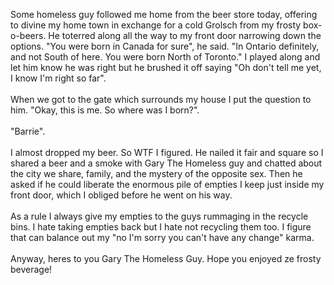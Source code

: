 Some homeless guy followed me home from the beer store today, offering to divine my home town in exchange for a cold Grolsch from my frosty box-o-beers.  He toterred along all the way to my front door narrowing down the options.  "You were born in Canada for sure", he said.  "In Ontario definitely, and not South of here.  You were born North of Toronto."  I played along and let him know he was right but he brushed it off saying "Oh don't tell me yet, I know I'm right so far".<br /><br />When we got to the gate which surrounds my house I put the question to him.  "Okay, this is me.  So where was I born?".<br /><br />"Barrie".<br /><br />I almost dropped my beer.  So WTF I figured.  He nailed it fair and square so I shared a beer and a smoke with Gary The Homeless guy and chatted about the city we share, family, and the mystery of the opposite sex.  Then he asked if he could liberate the enormous pile of empties I keep just inside my front door, which I obliged before he went on his way.<br /><br />As a rule I always give my empties to the guys rummaging in the recycle bins.  I hate taking empties back but I hate not recycling them too.  I figure that can balance out my "no I'm sorry you can't have any change" karma.<br /><br />Anyway, heres to you Gary The Homeless Guy.  Hope you enjoyed ze frosty beverage!